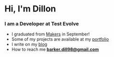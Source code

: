 <center>
<h1 align="left">Hi, I'm Dillon</h1>
<h3 align="left">I am a Developer at Test Evolve</h3>

<div align="left">
  
- I graduated from [Makers](https://makers.tech/) in September!
- Some of my projects are available at my [portfolio](https://dillonbarker.github.io/)
- I write on my [blog](https://dillonbarker.github.io/blog/)
- How to reach me **barker.dill98@gmail.com**

</div>


